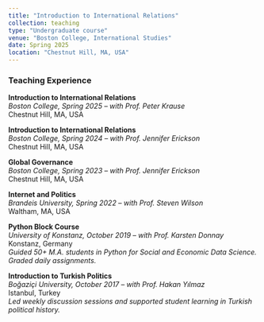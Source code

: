 ```yaml
---
title: "Introduction to International Relations"
collection: teaching
type: "Undergraduate course"
venue: "Boston College, International Studies"
date: Spring 2025
location: "Chestnut Hill, MA, USA"
---
```

### Teaching Experience
**Introduction to International Relations**  
  *Boston College, Spring 2025 – with Prof. Peter Krause*  
  Chestnut Hill, MA, USA
  
**Introduction to International Relations**  
  *Boston College, Spring 2024 – with Prof. Jennifer Erickson*  
  Chestnut Hill, MA, USA

**Global Governance**  
  *Boston College, Spring 2023 – with Prof. Jennifer Erickson*  
  Chestnut Hill, MA, USA

**Internet and Politics**  
  *Brandeis University, Spring 2022 – with Prof. Steven Wilson*  
  Waltham, MA, USA

**Python Block Course**  
  *University of Konstanz, October 2019 – with Prof. Karsten Donnay*  
  Konstanz, Germany  
  _Guided 50+ M.A. students in Python for Social and Economic Data Science. Graded daily assignments._

**Introduction to Turkish Politics**  
  *Boğaziçi University, October 2017 – with Prof. Hakan Yılmaz*  
  Istanbul, Turkey  
  _Led weekly discussion sessions and supported student learning in Turkish political history._
